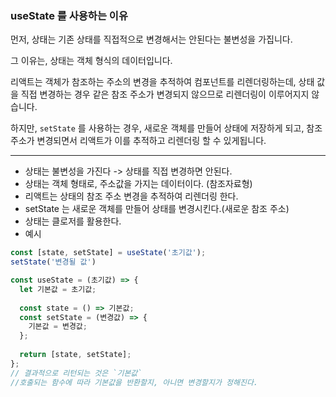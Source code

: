 ### useState 를 사용하는 이유

먼저, 상태는 기존 상태를 직접적으로 변경해서는 안된다는 불변성을 가집니다.

그 이유는, 상태는 객체 형식의 데이터입니다.

리액트는 객체가 참조하는 주소의 변경을 추적하여 컴포넌트를 리렌더링하는데, 
상태 값을 직접 변경하는 경우 같은 참조 주소가 변경되지 않으므로 리렌더링이 이루어지지 않습니다.


하지만, `setState` 를 사용하는 경우, 새로운 객체를 만들어 상태에 저장하게 되고, 
참조 주소가 변경되면서 리액트가 이를 추적하고 리렌더링 할 수 있게됩니다.

---
- 상태는 불변성을 가진다 -> 상태를 직접 변경하면 안된다.
- 상태는 객체 형태로, 주소값을 가지는 데이터이다. (참조자료형)
- 리액트는 상태의 참조 주소 변경을 추적하여 리렌더링 한다.
- setState 는 새로운 객체를 만들어 상태를 변경시킨다.(새로운 참조 주소)
- 상태는 클로저를 활용한다.
- 예시
```js
const [state, setState] = useState('초기값');
setState('변경될 값')

const useState = (초기값) => {
  let 기본값 = 초기값;
  
  const state = () => 기본값;
  const setState = (변경값) => {
    기본값 = 변경값;
  };
  
  return [state, setState];
};
// 결과적으로 리턴되는 것은 `기본값`
//호출되는 함수에 따라 기본값을 반환할지, 아니면 변경할지가 정해진다.
```
